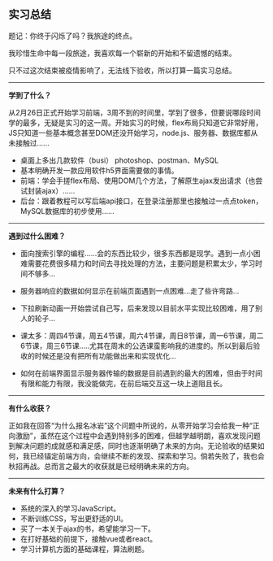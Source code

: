 ## 实习总结

题记：你终于闪烁了吗？我旅途的终点。

我珍惜生命中每一段旅途，我喜欢每一个崭新的开始和不留遗憾的结束。

只不过这次结束被疫情影响了，无法线下验收，所以打算一篇实习总结。

------

**学到了什么？**

​     从2月26日正式开始学习前端，3周不到的时间里，学到了很多，但要说哪段时间学的最多，无疑是实习的这一周。开始实习的时候，flex布局只知道它非常好用，JS只知道一些基本概念甚至DOM还没开始学习，node.js、服务器、数据库都从未接触过......

- 桌面上多出几款软件（busi） photoshop、postman、MySQL
- 基本明确开发一款应用软件h5界面需要做的事情。
- 前端：学会手搓flex布局、使用DOM几个方法，了解原生ajax发出请求（也尝试封装ajax）......
- 后台：跟着教程可以写后端api接口，在登录注册那里也接触过一点点token，MySQL数据库的初步使用......

------

**遇到过什么困难？**

- 面向搜索引擎的编程......会的东西比较少，很多东西都是现学。遇到一点小困难需要花费很多精力和时间去寻找处理的方法，主要问题是积累太少，学习时间不够多...


- 服务器响应的数据如何显示在前端页面遇到一点困难...走了些许弯路...
- 下拉刷新动画一开始尝试自己写，后来发现以目前水平实现比较困难，用了别人的轮子...
- 课太多：周四4节课，周五4节课，周六4节课，周日8节课，周一6节课，周二6节课，周三6节课.....尤其在周末的公选课蛮影响我的进度的。所以到最后验收的时候还是没有把所有功能做出来和实现优化...
- 如何在前端界面显示服务器传输的数据是目前遇到的最大的困难，但由于时间有限和能力有限，我没能做完，在前后端交互这一块上道阻且长。


------

**有什么收获？**

正如我在回答“为什么报名冰岩”这个问题中所说的，从零开始学习会给我一种“正向激励”，虽然在这个过程中会遇到特别多的困难，但越学越明朗，喜欢发现问题到解决问题的成就感和满足感，同时也逐渐明确了未来的方向。无论验收的结果如何，我已经锚定前端方向，会继续不断的发现、探索和学习。倘若失败了，我也会秋招再战。总而言之最大的收获就是已经明确未来的方向。

------

**未来有什么打算？**

- 系统的深入的学习JavaScript。
- 不断训练CSS，写出更舒适的UI。
- 买了一本关于ajax的书，希望能学习一下。
- 在打好基础的前提下，接触vue或者react。
- 学习计算机方面的基础课程，算法刷题。
